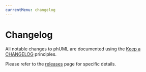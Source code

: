 ```yaml
---
currentMenu: changelog
---
```


# Changelog

All notable changes to phUML are documented using the [Keep a CHANGELOG](http://keepachangelog.com/) principles.

Please refer to the [releases](https://github.com/MontealegreLuis/phuml/releases) page for specific details.
